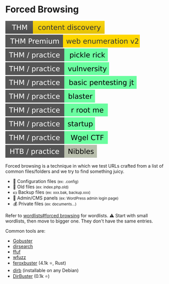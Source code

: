 # Forced Browsing

[![contentdiscovery](../../../../_badges/thm/contentdiscovery.svg)](https://tryhackme.com/room/contentdiscovery)
[![webenumerationv2](../../../../_badges/thmp/webenumerationv2.svg)](https://tryhackme.com/room/webenumerationv2)
[![picklerick](../../../../_badges/thm-p/picklerick.svg)](https://tryhackme.com/room/picklerick)
[![vulnversity](../../../../_badges/thm-p/vulnversity.svg)](https://tryhackme.com/room/vulnversity)
[![basicpentestingjt](../../../../_badges/thm-p/basicpentestingjt.svg)](https://tryhackme.com/room/basicpentestingjt)
[![blaster](../../../../_badges/thm-p/blaster.svg)](https://tryhackme.com/room/blaster)
[![rrootme](../../../../_badges/thm-p/rrootme.svg)](https://tryhackme.com/room/rrootme)
[![startup](../../../../_badges/thm-p/startup.svg)](https://tryhackme.com/room/startup)
[![wgelctf](../../../../_badges/thm-p/wgelctf.svg)](https://tryhackme.com/room/wgelctf)
![nibbles](../../../../_badges/htb-p/nibbles.svg)

<div class="row row-cols-lg-2"><div>

Forced browsing is a technique in which we test URLs crafted from a list of common files/folders and we try to find something juicy.

* 🧃 Configuration files <small>(ex: .config)</small>
* 👀 Old files <small>(ex: index.php.old)</small>
* 💵 Backup files <small>(ex: xxx.bak, backup.xxx)</small>
* 🔑 Admin/CMS panels <small>(ex: WordPress admin login page)</small>
* 💰 Private files <small>(ex: documents...)</small>

Refer to [wordlists#forced browsing](/cybersecurity/red-team/_knowledge/topics/wordlists.md#forced-browsing) for wordlists. ⚠️ Start with small wordlists, then move to bigger one. They don't have the same entries. 
</div><div>

Common tools are:

* [Gobuster](/cybersecurity/red-team/tools/enumeration/web/gobuster.md)
* [dirsearch](/cybersecurity/red-team/tools/enumeration/web/dirsearch.md)
* [ffuf](/cybersecurity/red-team/tools/enumeration/web/ffuf.md#ffuf)
* [wfuzz](/cybersecurity/red-team/tools/enumeration/web/wfuzz.md)
* [feroxbuster](https://github.com/epi052/feroxbuster) (4.1k ⭐, Rust)
* [dirb](https://dirb.sourceforge.net/) (installable on any Debian)
* [DirBuster](https://github.com/KajanM/DirBuster) (0.1k ⭐)
</div></div>